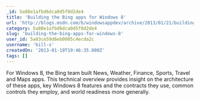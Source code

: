```yaml
---
_id: 5a88e1afbd6dca0d5f0d2de4
title: 'Building the Bing apps for Windows 8'
url: 'http://blogs.msdn.com/b/windowsappdev/archive/2013/01/21/building-the-bing-apps-for-windows-8.aspx'
category: 5a88e1afbd6dca0d5f0d2de4
slug: 'building-the-bing-apps-for-windows-8'
user_id: 5a83ce59d6eb0005c4ecda2c
username: 'bill-s'
createdOn: '2013-01-19T19:46:35.000Z'
tags: []
---
```


For Windows 8, the Bing team built News, Weather, Finance, Sports, Travel and Maps apps. This technical overview provides insight on the architecture of these apps, key Windows 8 features and the contracts they use, common controls they employ, and world readiness more generally.
